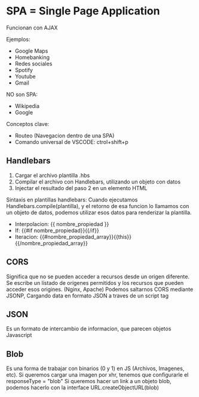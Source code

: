 # SPA = Single Page Application

Funcionan con AJAX

Ejemplos:

- Google Maps
- Homebanking
- Redes sociales
- Spotify
- Youtube
- Gmail

NO son SPA:

- Wikipedia
- Google

Conceptos clave:

- Routeo (Navegacion dentro de una SPA)
- Comando universal de VSCODE: ctrol+shift+p

## Handlebars

1. Cargar el archivo plantilla .hbs
2. Compilar el archivo con Handlebars, utilizando un objeto con datos
3. Injectar el resultado del paso 2 en un elemento HTML

Sintaxis en plantillas handlebars:
Cuando ejecutamos Handlebars.compile(plantilla), y el retorno de esa funcion lo llamamos con
un objeto de datos, podemos utilizar esos datos para renderizar la plantilla.

- Interpolacion: {{ nombre_propiedad }}
- If: {{#if nombre_propiedad}}<contenido a renderizar si la propiedad existe>{{/if}}
- Iteracion: {{#nombre_propiedad_array}}{{this}}{{/nombre_propiedad_array}}

## CORS

Significa que no se pueden acceder a recursos desde un origen diferente.
Se escribe un listado de origenes permitidos y los recursos que pueden acceder esos origines. (Nginx, Apache)
Podemos saltarnos CORS mediante JSONP, Cargando data en formato JSON a traves de un script tag

## JSON

Es un formato de intercambio de informacion, que parecen objetos Javascript

## Blob

Es una forma de trabajar con binarios (0 y 1) en JS (Archivos, Imagenes, etc).
Si queremos cargar una imagen por xhr, tenemos que configurarle el responseType = "blob"
Si queremos hacer un link a un objeto blob, podemos hacerlo con la interface URL.createObjectURL(blob)
